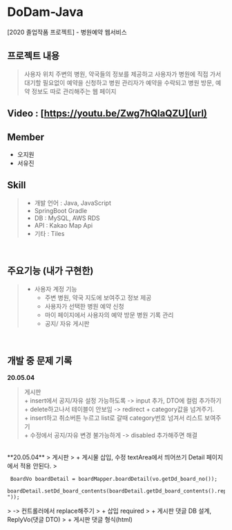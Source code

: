# DoDam-Java
[2020 졸업작품 프로젝트] - 병원예약 웹서비스

## 프로젝트 내용  
> 사용자 위치 주변의 병원, 약국들의 정보를 제공하고 사용자가 병원에 직접 가서 대기할 필요없이 예약을 신청하고 병원 관리자가 예약을 수락되고 병원 방문, 예약 정보도 따로 관리해주는 웹 페이지  

## Video : [https://youtu.be/Zwg7hQlaQZU](url)

## Member
- 오지원
- 서유진

## Skill  
> - 개발 언어 : Java, JavaScript  
> - SpringBoot Gradle  
> - DB : MySQL, AWS RDS  
> - API : Kakao Map Api  
> - 기타 : Tiles   

<br>

## 주요기능  (내가 구현한)
> + 사용자 계정 기능    
>   - 주변 병원, 약국 지도에 보여주고 정보 제공  
>   - 사용자가 선택한 병원 예약 신청  
>   - 마이 페이지에서 사용자의 예약 방문 병원 기록 관리  
>   - 공지/ 자유 게시판  

<br>

## 개발 중 문제 기록
**20.05.04**
>   게시판  
>     + insert에서 공지/자유 설정 가능하도록 -> input 추가, DTO에 컬럼 추가하기  
>     + delete하고나서 테이블이 안보임 -> redirect + category값을 넘겨주기.  
>     + insert하고 취소버튼 누르고 list로 갈때 category번호 넘겨서 리스트 보여주기   
>     + 수정에서 공지/자유 변경 불가능하게 -> disabled 추가해주면 해결  

</br>
**20.05.04**  
> 게시판  
>   + 게시물 삽입, 수정 textArea에서 띄어쓰기 Detail 페이지에서 적용 안된다.    
>     <pre><code> BoardVo boardDetail = boardMapper.boardDetail(vo.getDd_board_no());
      boardDetail.setDd_board_contents(boardDetail.getDd_board_contents().replaceAll("\r\n","<br>"));</pre></code>
>      -> 컨트롤러에서 replace해주기
>   + 삽입 required
>   + 게시판 댓글 DB 설계, ReplyVo(댓글 DTO)
>   + 게시판 댓글 형식(html) 

